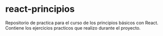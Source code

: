 # react-principios
Repositorio de practica para el curso de los principios básicos con React. Contiene los ejercicios practicos que realizo durante el proyecto.
